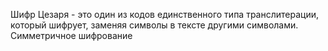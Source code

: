 Шифр Цезаря - это один из кодов единственного типа транслитерации, который шифрует, заменяя символы в тексте другими символами.
Симметричное шифрование
